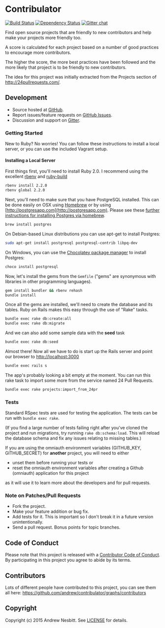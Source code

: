 # Contribulator

[![Build Status](https://travis-ci.org/andrew/contribulator.svg?branch=master)](https://travis-ci.org/andrew/contribulator)
[![Dependency Status](https://img.shields.io/gemnasium/andrew/contribulator.svg?style=flat)](https://gemnasium.com/contribulator/contribulator)
[![Gitter chat](http://img.shields.io/badge/gitter-andrew--contribulator-brightgreen.svg?style=flat)](https://gitter.im/andrew/contribulator)

Find open source projects that are friendly to new contributors and help make your projects more friendly too.

A score is calculated for each project based on a number of good practices to encourage more contributors.

The higher the score, the more best practices have been followed and the more likely that project is to be friendly to
new contributors.

The idea for this project was initially extracted from the Projects section of  http://24pullrequests.com/.

## Development

- Source hosted at [GitHub](http://github.com/andrew/contribulator).
- Report issues/feature requests on [GitHub Issues](http://github.com/andrew/contribulator/issues).
- Discussion and support on [Gitter](https://gitter.im/andrew/contribulator).

### Getting Started

New to Ruby? No worries! You can follow these instructions to install a local server, or you can use the included
Vagrant setup.

#### Installing a Local Server

First things first, you'll need to install Ruby 2.0. I recommend using the excellent
[rbenv](https://github.com/sstephenson/rbenv) and [ruby-build](https://github.com/sstephenson/ruby-build)

```bash
rbenv install 2.2.0
rbenv global 2.2.0
```

Next, you'll need to make sure that you have PostgreSQL installed. This can be done easily on OSX using
[Homebrew](http://mxcl.github.com/homebrew/) or by using [http://postgresapp.com](http://postgresapp.com).
Please see these
[further instructions for installing Postgres via homebrew](http://www.mikeball.us/blog/setting-up-postgres-with-homebrew/).

```bash
brew install postgres
```

On Debian-based Linux distributions you can use apt-get to install Postgres:

```bash
sudo apt-get install postgresql postgresql-contrib libpq-dev
```

On Windows, you can use the [Chocolatey package manager](http://www.chocolatey.org) to install Postgres:

```bash
choco install postgresql
```

Now, let's install the gems from the `Gemfile` ("gems" are synonymous with libraries in other programming languages).

```bash
gem install bundler && rbenv rehash
bundle install
```

Once all the gems are installed, we'll need to create the database and its tables. Ruby on Rails makes this easy
through the use of "Rake" tasks.

```bash
bundle exec rake db:create:all
bundle exec rake db:migrate
```

And we can also add some sample data with the **seed** task

```bash
bundle exec rake db:seed
```

Almost there! Now all we have to do is start up the Rails server and point
our browser to <http://localhost:3000>

```bash
bundle exec rails s
```

The app's probably looking a bit empty at the moment. You can run this rake task to import some more from the 
service named 24 Pull Requests.

```bash
bundle exec rake projects:import_from_24pr
```

### Tests

Standard RSpec tests are used for testing the application. The
tests can be run with `bundle exec rake`.

(If you find a large number of tests failing right after you've cloned the project and run migrations, try running
`rake db:schema:load`. This will reload the database schema and fix any issues relating to missing tables.)

If you are using the omniauth environment variables
(GITHUB_KEY, GITHUB_SECRET)
for **another** project, you will need to either
* unset them before running your tests or
* reset the omniauth environment variables after creating a Github (omniauth) application for this project

as it will use it to learn more about the developers and for pull requests.

### Note on Patches/Pull Requests

* Fork the project.
* Make your feature addition or bug fix.
* Add tests for it. This is important so I don't break it in a future version unintentionally.
* Send a pull request. Bonus points for topic branches.

## Code of Conduct

Please note that this project is released with a [Contributor Code of Conduct](CODE_OF_CONDUCT.md). By participating in
this project you agree to abide by its terms.

## Contributors

Lots of different people have contributed to this project, you can see them all here:
https://github.com/andrew/contribulator/graphs/contributors

## Copyright

Copyright (c) 2015 Andrew Nesbitt. See [LICENSE](https://github.com/andrew/contribulator/blob/master/LICENSE) for details.
